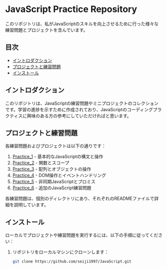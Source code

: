 # JavaScript Practice Repository

このリポジトリは、私がJavaScriptのスキルを向上させるために行った様々な練習問題とプロジェクトを含んでいます。

## 目次

- [イントロダクション](#イントロダクション)
- [プロジェクトと練習問題](#プロジェクトと練習問題)
- [インストール](#インストール)

## イントロダクション

このリポジトリは、JavaScriptの練習問題やミニプロジェクトのコレクションです。学習の進捗を示すために作成されており、JavaScriptのコーディングプラクティスに興味のある方の参考にしていただければと思います。

## プロジェクトと練習問題

各練習問題およびプロジェクトは以下の通りです：

1. [Practice_1](practice_1.md) - 基本的なJavaScriptの構文と操作
2. [Practice_2](practice_2.md) - 関数とスコープ
3. [Practice_3](practice_3.md) - 配列とオブジェクトの操作
4. [Practice_4](practice_4.md) - DOM操作とイベントハンドリング
5. [Practice_5](practice_5.md) - 非同期JavaScriptとプロミス
6. [Practice_6](practice_6.md) - 追加のJavaScript練習問題

各練習問題は、個別のディレクトリにあり、それぞれのREADMEファイルで詳細を説明しています。

## インストール

ローカルでプロジェクトや練習問題を実行するには、以下の手順に従ってください：

1. リポジトリをローカルマシンにクローンします：
   ```bash
   git clone https://github.com/seiji1997/JavaScript.git
